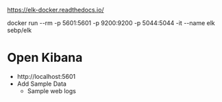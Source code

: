 https://elk-docker.readthedocs.io/

docker run --rm -p 5601:5601 -p 9200:9200 -p 5044:5044 -it --name elk sebp/elk


# Open Kibana
- http://localhost:5601
- Add Sample Data
  - Sample web logs

